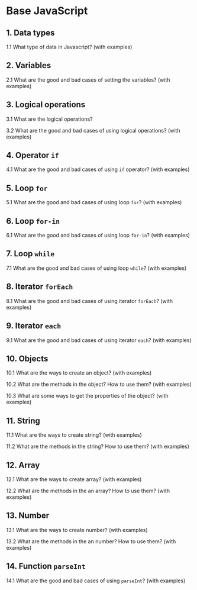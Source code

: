 # Base JavaScript

## 1. Data types

1.1 What type of data in Javascript? (with examples)

## 2. Variables

2.1 What are the good and bad cases of setting the variables? (with examples)

## 3. Logical operations

3.1 What are the logical operations? 

3.2 What are the good and bad cases of using logical operations? (with examples)

## 4. Operator `if`

4.1 What are the good and bad cases of using `if` operator? (with examples)

## 5. Loop `for`

5.1 What are the good and bad cases of using loop `for`? (with examples)

## 6. Loop `for-in`

6.1 What are the good and bad cases of using loop `for-in`? (with examples)

## 7. Loop `while`

7.1 What are the good and bad cases of using loop `while`? (with examples)

## 8. Iterator `forEach`

8.1 What are the good and bad cases of using iterator `forEach`? (with examples)

## 9. Iterator `each`

9.1 What are the good and bad cases of using iterator `each`? (with examples)

## 10. Objects

10.1 What are the ways to create an object? (with examples)

10.2 What are the methods in the object? How to use them? (with examples)

10.3 What are some ways to get the properties of the object? (with examples)

## 11. String

11.1 What are the ways to create string? (with examples)

11.2 What are the methods in the string? How to use them? (with examples)

## 12. Array

12.1 What are the ways to create array? (with examples)

12.2 What are the methods in the an array? How to use them? (with examples)

## 13. Number

13.1 What are the ways to create number? (with examples)

13.2 What are the methods in the an number? How to use them? (with examples)

## 14. Function `parseInt`

14.1 What are the good and bad cases of using `parseInt`? (with examples)